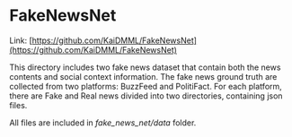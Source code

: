 # FakeNewsNet

Link: [https://github.com/KaiDMML/FakeNewsNet](https://github.com/KaiDMML/FakeNewsNet)

This directory includes two fake news dataset that contain both the news contents and social context information. The fake news ground truth are collected from two platforms: BuzzFeed and PolitiFact. For each platform, there are Fake and Real news divided into two directories, containing json files.

All files are included in *fake_news_net/data* folder.